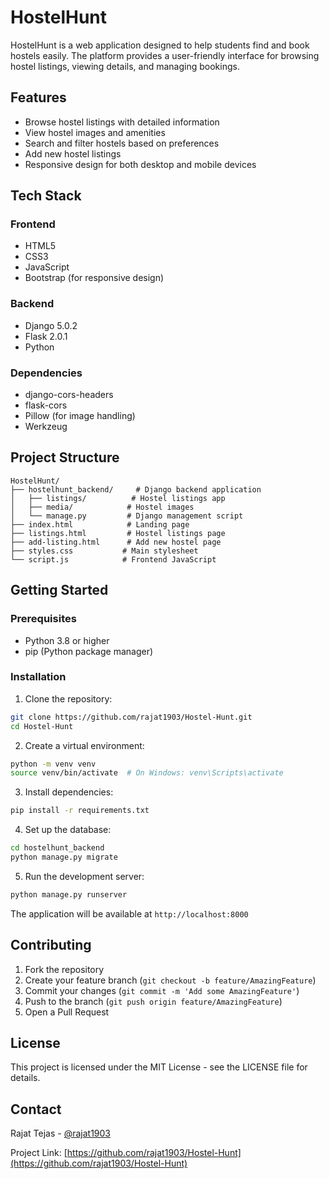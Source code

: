 # HostelHunt

HostelHunt is a web application designed to help students find and book hostels easily. The platform provides a user-friendly interface for browsing hostel listings, viewing details, and managing bookings.

## Features

- Browse hostel listings with detailed information
- View hostel images and amenities
- Search and filter hostels based on preferences
- Add new hostel listings
- Responsive design for both desktop and mobile devices

## Tech Stack

### Frontend
- HTML5
- CSS3
- JavaScript
- Bootstrap (for responsive design)

### Backend
- Django 5.0.2
- Flask 2.0.1
- Python

### Dependencies
- django-cors-headers
- flask-cors
- Pillow (for image handling)
- Werkzeug

## Project Structure

```
HostelHunt/
├── hostelhunt_backend/     # Django backend application
│   ├── listings/          # Hostel listings app
│   ├── media/            # Hostel images
│   └── manage.py         # Django management script
├── index.html            # Landing page
├── listings.html         # Hostel listings page
├── add-listing.html      # Add new hostel page
├── styles.css           # Main stylesheet
└── script.js            # Frontend JavaScript
```

## Getting Started

### Prerequisites
- Python 3.8 or higher
- pip (Python package manager)

### Installation

1. Clone the repository:
```bash
git clone https://github.com/rajat1903/Hostel-Hunt.git
cd Hostel-Hunt
```

2. Create a virtual environment:
```bash
python -m venv venv
source venv/bin/activate  # On Windows: venv\Scripts\activate
```

3. Install dependencies:
```bash
pip install -r requirements.txt
```

4. Set up the database:
```bash
cd hostelhunt_backend
python manage.py migrate
```

5. Run the development server:
```bash
python manage.py runserver
```

The application will be available at `http://localhost:8000`

## Contributing

1. Fork the repository
2. Create your feature branch (`git checkout -b feature/AmazingFeature`)
3. Commit your changes (`git commit -m 'Add some AmazingFeature'`)
4. Push to the branch (`git push origin feature/AmazingFeature`)
5. Open a Pull Request

## License

This project is licensed under the MIT License - see the LICENSE file for details.

## Contact

Rajat Tejas - [@rajat1903](https://github.com/rajat1903)

Project Link: [https://github.com/rajat1903/Hostel-Hunt](https://github.com/rajat1903/Hostel-Hunt) 
